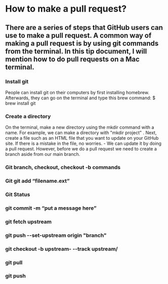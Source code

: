 <h1>How to make a pull request?</h1>

<h2>There are a series of steps that GitHub users can use to make a pull request. A common way of making a pull request is by using git commands from the terminal. In this tip document, I will mention how to do pull requests on a Mac terminal.</h2>
 
<h3>Install git</h3>
<p>People can install git on their computers by first installing homebrew. Afterwards, they can go on the terminal and type this brew command:
  $ brew install git</p>
    
<h3>Create a directory</h3>
<p>On the terminal, make a new directory using the mkdir command with a name. For example, we can make a directory with "mkdir project" . Next, create a file such as an HTML file that you want to update on your GitHub site.  If there is a mistake in the file, no worries. - We can update it by doing a pull request. However, before we do a pull request we need to create a branch aside from our main branch. </p>
   
<h3>Git branch, checkout, checkout -b commands</h3>
<!--p-->
  
<h3>Git git add “filename.ext”</h3>
    <!--p-->
   
<h3>Git Status</h3>
    <!--p-->
    
<h3>git commit -m “put a message here”</h3>
  <!--p-->
    
<h3>git fetch upstream </h3>
    <!--p-->
  
<h3>git push --set-upstream origin "branch"</h3>
  <!--p-->
  
<h3>git checkout -b upstream-<directory> --track upstream/<directory></h3>
  <!--p-->
  
<h3>git pull</h3>
 <!--p-->
  
<h3>git push</h3>
 <!--p-->
